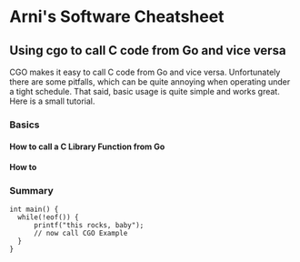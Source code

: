 
# Arni's Software Cheatsheet
## Using cgo to call C code from Go and vice versa
CGO makes it easy to call C code from Go and vice versa. Unfortunately there are some pitfalls, which can be quite annoying when operating under a tight schedule. That said, basic usage is quite simple and works great. Here is a small tutorial.
### Basics
#### How to call a C Library Function from Go
#### How to 
### Summary




    int main() {
      while(!eof()) {
	      printf("this rocks, baby");
	      // now call CGO Example
      }
    }
<!--stackedit_data:
eyJoaXN0b3J5IjpbNjg0NDk0OTU1LC0xMzA2OTg5MDg2XX0=
-->